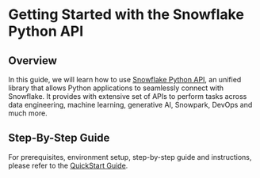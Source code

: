 # Getting Started with the Snowflake Python API

## Overview

In this guide, we will learn how to use [Snowflake Python API](https://docs.snowflake.com/en/developer-guide/snowflake-python-api/snowflake-python-overview), an unified library that allows Python applications to seamlessly connect with Snowflake. It provides with extensive set of APIs to perform tasks across data engineering, machine learning, generative AI, Snowpark, DevOps and much more.

## Step-By-Step Guide

For prerequisites, environment setup, step-by-step guide and instructions, please refer to the [QuickStart Guide](https://quickstarts.snowflake.com/guide/getting-started-snowflake-python-api/index.html?index=../..index#0).

